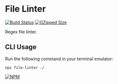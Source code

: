 # File Linter
[![Build Status](https://travis-ci.com/brycemcwilliams/file-linter.ts.svg?branch=master)](https://travis-ci.com/brycemcwilliams/file-linter.ts)
[![GZipped Size](https://badgen.net/bundlephobia/minzip/file-linter)](https://bundlephobia.com/result?p=file-linter)


Regex file linter.

## CLI Usage

Run the following command in your terminal emulator:

```
npx file-linter ./
```

[![NPM](https://nodei.co/npm/file-linter.png?downloads=true&downloadRank=true&stars=true)](https://nodei.co/npm/file-linter/)
